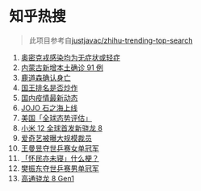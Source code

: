 # 知乎热搜

> 此项目参考自[justjavac/zhihu-trending-top-search](https://github.com/justjavac/zhihu-trending-top-search/blob/main/utils.ts)

<!-- BEGIN -->
  <!-- 最后更新时间:Wed Dec 01 2021 16:17:07 GMT+0000 (Coordinated Universal Time) -->
  1. [奥密克戎感染均为无症状或轻症](https://www.zhihu.com/search?q=奥密克戎)
1. [内蒙古新增本土确诊 91 例](https://www.zhihu.com/search?q=内蒙古疫情)
1. [鹿道森确认身亡](https://www.zhihu.com/search?q=鹿道森)
1. [国王排名是否炒作](https://www.zhihu.com/search?q=国王排名)
1. [国内疫情最新动态](https://www.zhihu.com/search?q=疫情)
1. [JOJO 石之海上线](https://www.zhihu.com/search?q=石之海)
1. [美国「全球态势评估」](https://www.zhihu.com/search?q=全球态势评估)
1. [小米 12 全球首发新骁龙 8](https://www.zhihu.com/search?q=小米12)
1. [爱奇艺被曝大规模裁员](https://www.zhihu.com/search?q=爱奇艺)
1. [王曼昱夺世乒赛女单冠军](https://www.zhihu.com/search?q=世乒赛女单)
1. [「怀民亦未寝」什么梗？](https://www.zhihu.com/search?q=怀民亦未寝)
1. [樊振东夺世乒赛男单冠军](https://www.zhihu.com/search?q=樊振东)
1. [高通骁龙 8 Gen1](https://www.zhihu.com/search?q=骁龙8gen1)
  <!-- END -->